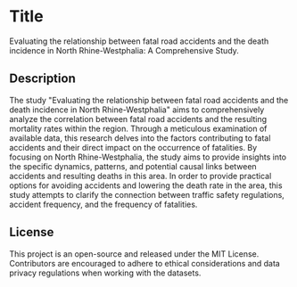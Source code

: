 # Title

Evaluating the relationship between fatal road accidents and the death incidence in North Rhine-Westphalia: A Comprehensive Study.


## Description
The study "Evaluating the relationship between fatal road accidents and the death incidence in North Rhine-Westphalia" aims to comprehensively analyze the correlation between fatal road accidents and the resulting mortality rates within the region. Through a meticulous examination of available data, this research delves into the factors contributing to fatal accidents and their direct impact on the occurrence of fatalities. By focusing on North Rhine-Westphalia, the study aims to provide insights into the specific dynamics, patterns, and potential causal links between accidents and resulting deaths in this area. In order to provide practical options for avoiding accidents and lowering the death rate in the area, this study attempts to clarify the connection between traffic safety regulations, accident frequency, and the frequency of fatalities.

## License
This project is an open-source and released under the MIT License. Contributors are encouraged to adhere to ethical considerations and data privacy regulations when working with the datasets.
